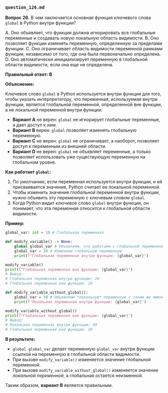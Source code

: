 ### `question_126.md`

**Вопрос 26.** В чем заключается основная функция ключевого слова `global` в Python внутри функции?

A.  Оно объявляет, что функция должна игнорировать все глобальные переменные и создавать новую локальную область видимости.
B.  Оно позволяет функции изменять переменную, определенную за пределами функции.
C.  Оно ограничивает область видимости переменной рамками функции, независимо от того, где она была первоначально определена.
D.  Оно автоматически инициализирует переменную в глобальной области видимости, если она еще не определена.

**Правильный ответ: B**

**Объяснение:**

Ключевое слово `global` в Python используется внутри функции для того, чтобы указать интерпретатору, что переменная, используемая внутри функции, является глобальной переменной, определенной вне функции, а не локальной переменной внутри функции.

*   **Вариант A** не верен: `global` не игнорирует глобальные переменные, а дает доступ к ним.
*   **Вариант B** верен: `global` позволяет изменять глобальную переменную.
*   **Вариант C** не верен: `global` не ограничивает, а наоборот, позволяет доступ к переменным из внешней области.
*   **Вариант D** не верен: `global` не объявляет переменные, а только позволяет использовать уже существующую переменную на глобальном уровне.

**Как работает `global`:**

1.  По умолчанию, если переменная используется внутри функции, и ей присваивается значение, Python считает ее локальной переменной.
2.  Чтобы изменить значение *глобальной* переменной внутри функции, нужно объявить эту переменную с ключевым словом `global`.
3.  Когда Python видит ключевое слово `global` внутри функции, он понимает, что эта переменная относится к глобальной области видимости.

**Пример:**

```python
global_var: int = 10 # Глобальная переменная

def modify_variable() -> None:
    global global_var # Объявляем, что работаем с глобальной переменной
    global_var = 20 # Изменяем глобальную переменную
    print(f"Глобальная переменная внутри функции: {global_var}")

modify_variable()
print(f"Глобальная переменная вне функции: {global_var}")
# Вывод:
# Глобальная переменная внутри функции: 20
# Глобальная переменная вне функции: 20

def modify_variable_without_global():
    global_var = 30 # Объявляем *локальную* переменную с таким же именем
    print(f"Локальная переменная внутри функции: {global_var}")

modify_variable_without_global()
print(f"Глобальная переменная вне функции: {global_var}")
# Вывод:
# Локальная переменная внутри функции: 30
# Глобальная переменная вне функции: 20
```

**В результате:**

*   `global global_var` делает переменную `global_var` внутри функции ссылкой на переменную в глобальной области видимости.
*   При вызове `modify_variable()` изменяется значение глобальной переменной.
*   При вызове `modify_variable_without_global()`  изменяется значение *локальной переменной*, а глобальная остается неизменной.

Таким образом, **вариант B** является правильным.
